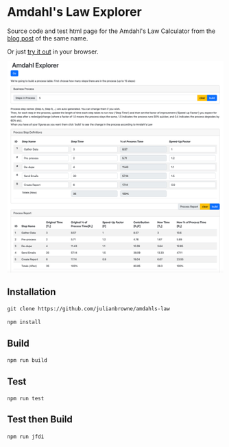 
# Amdahl's Law Explorer

Source code and test html page for the Amdahl's Law Calculator from the [blog post](https://www.julianbrowne.com/article/amdahls-law/) of the same name.

Or just [try it out](http://julianbrowne.github.io/amdahls-law/test) in your browser.

![screenshot](screenshot.png)

## Installation

`git clone https://github.com/julianbrowne/amdahls-law`

`npm install`

## Build

`npm run build`

## Test

`npm run test`

## Test then Build

`npm run jfdi`
